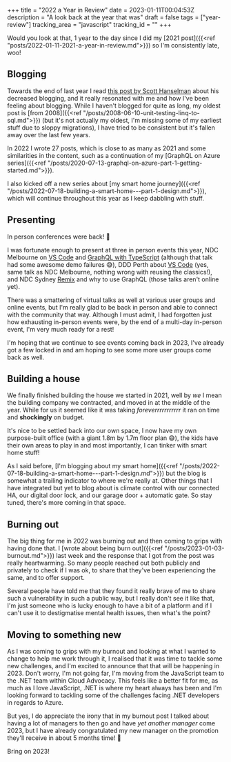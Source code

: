 +++
title = "2022 a Year in Review"
date = 2023-01-11T00:04:53Z
description = "A look back at the year that was"
draft = false
tags = ["year-review"]
tracking_area = "javascript"
tracking_id = ""
+++

Would you look at that, 1 year to the day since I did my [2021 post]({{<ref "posts/2022-01-11-2021-a-year-in-review.md">}}) so I'm consistently late, woo!

## Blogging

Towards the end of last year I read [this post by Scott Hanselman](https://www.hanselman.com/blog/i-got-tired) about his decreased blogging, and it really resonated with me and how I've been feeling about blogging. While I haven't blogged for quite as long, my oldest post is [from 2008]({{<ref "/posts/2008-06-10-unit-testing-linq-to-sql.md">}}) (but it's not actually my oldest, I'm missing some of my earliest stuff due to sloppy migrations), I have tried to be consistent but it's fallen away over the last few years.

In 2022 I wrote 27 posts, which is close to as many as 2021 and some similarities in the content, such as a continuation of my [GraphQL on Azure series]({{<ref "/posts/2020-07-13-graphql-on-azure-part-1-getting-started.md">}}).

I also kicked off a new series about [my smart home journey]({{<ref "/posts/2022-07-18-building-a-smart-home---part-1-design.md">}}), which will continue throughout this year as I keep dabbling with stuff.

## Presenting

In person conferences were back! 🥳

I was fortunate enough to present at three in person events this year, NDC Melbourne on [VS Code](https://www.youtube.com/watch?v=I5kx__o4S3k) and [GraphQL with TypeScript](https://www.youtube.com/watch?v=jJ3tYhO8uuQ) (although that talk had some awesome demo failures 😅), DDD Perth about [VS Code](https://www.youtube.com/watch?v=0gZO79pGBow) (yes, same talk as NDC Melbourne, nothing wrong with reusing the classics!), and NDC Sydney [Remix](https://remix.run) and why to use GraphQL (those talks aren't online yet).

There was a smattering of virtual talks as well at various user groups and online events, but I'm really glad to be back in person and able to connect with the community that way. Although I must admit, I had forgotten just how exhausting in-person events were, by the end of a multi-day in-person event, I'm very much ready for a rest!

I'm hoping that we continue to see events coming back in 2023, I've already got a few locked in and am hoping to see some more user groups come back as well.

## Building a house

We finally finished building the house we started in 2021, well by _we_ I mean the building company we contracted, and moved in at the middle of the year. While for us it seemed like it was taking _foreverrrrrrrrrrr_ it ran on time and **shockingly** on budget.

It's nice to be settled back into our own space, I now have my own purpose-built office (with a giant 1.8m by 1.7m floor plan 😅), the kids have their own areas to play in and most importantly, I can tinker with smart home stuff!

As I said before, [I'm blogging about my smart home]({{<ref "/posts/2022-07-18-building-a-smart-home---part-1-design.md">}}) but the blog is somewhat a trailing indicator to where we're really at. Other things that I have integrated but yet to blog about is climate control with our connected HA, our digital door lock, and our garage door + automatic gate. So stay tuned, there's more coming in that space.

## Burning out

The big thing for me in 2022 was burning out and then coming to grips with having done that. I [wrote about being burn out]({{<ref "/posts/2023-01-03-burnout.md">}}) last week and the response that I got from the post was really heartwarming. So many people reached out both publicly and privately to check if I was ok, to share that they've been experiencing the same, and to offer support.

Several people have told me that they found it really brave of me to share such a vulnerability in such a public way, but I really don't see it like that, I'm just someone who is lucky enough to have a bit of a platform and if I can't use it to destigmatise mental health issues, then what's the point?

## Moving to something new

As I was coming to grips with my burnout and looking at what I wanted to change to help me work through it, I realised that it was time to tackle some new challenges, and I'm excited to announce that that will be happening in 2023. Don't worry, I'm not going far, I'm moving from the JavaScript team to the .NET team within Cloud Advocacy. This feels like a better fit for me, as much as I love JavaScript, .NET is where my heart always has been and I'm looking forward to tackling some of the challenges facing .NET developers in regards to Azure.

But yes, I do appreciate the irony that in my burnout post I talked about having a lot of managers to then go and have _yet another manager_ come 2023, but I have already congratulated my new manager on the promotion they'll receive in about 5 months time! 🤣

Bring on 2023!
